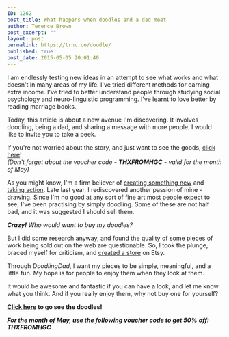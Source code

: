 ```yaml
---
ID: 1262
post_title: What happens when doodles and a dad meet
author: Terence Brown
post_excerpt: ""
layout: post
permalink: https://trnc.co/doodle/
published: true
post_date: 2015-05-05 20:01:40
---
```

I am endlessly testing new ideas in an attempt to see what works and what doesn't in many areas of my life. I've tried different methods for earning extra income. I've tried to better understand people through studying social psychology and neuro-linguistic programming. I've learnt to love better by reading marriage books.

Today, this article is about a new avenue I'm discovering. It involves doodling, being a dad, and sharing a message with more people. I would like to invite you to take a peek.

If you're not worried about the story, and just want to see the goods, <a href="https://etsy.com/shop/doodlingdad" target="_blank">click here</a>! <br>
<i>(Don't forget about the voucher code - <b>THXFROMHGC</b> - valid for the month of May)</i>

As you might know, I'm a firm believer of <a href="http://helpgrowchange.com/create/">creating something new</a> and <a href="http://helpgrowchange.com/action/">taking action</a>. Late last year, I rediscovered another passion of mine - drawing. Since I'm no good at any sort of fine art most people expect to see, I've been practising by simply doodling. Some of these are not half bad, and it was suggested I should sell them.

<em><strong>Crazy!</strong> Who would want to buy my doodles?</em>

But I did some research anyway, and found the quality of some pieces of work being sold out on the web are questionable. So, I took the plunge, braced myself for criticism, and <a href="" target="_blank">created a store</a> on Etsy.

Through <em>DoodlingDad</em>, I want my pieces to be simple, meaningful, and a little fun. My hope is for people to enjoy them when they look at them.

It would be awesome and fantastic if you can have a look, and let me know what you think. And if you really enjoy them, why not buy one for yourself?

<b><a href="https://www.etsy.com/shop/DoodlingDad" target="_blank">Click here</a> to go see the doodles!</b>

<b><i>For the month of May, use the following voucher code to get 50% off: THXFROMHGC</i></b>